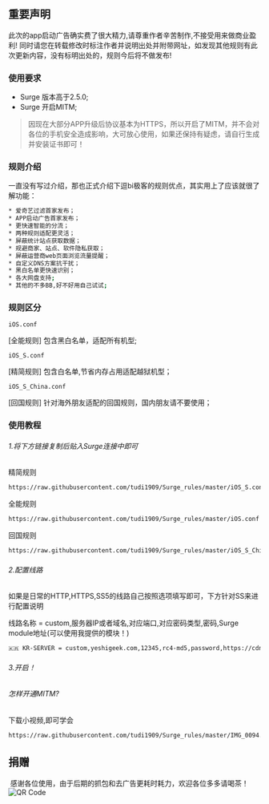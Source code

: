 ## 重要声明
此次的app启动广告确实费了很大精力,请尊重作者辛苦制作,不接受用来做商业盈利!
同时请您在转载修改时标注作者并说明出处并附带网址，如发现其他规则有此次更新内容，没有标明出处的，规则今后将不做发布!


  
### 使用要求

 - Surge 版本高于2.5.0;
 - Surge 开启MITM;
> 因现在大部分APP升级后协议基本为HTTPS，所以开启了MITM，并不会对各位的手机安全造成影响，大可放心使用，如果还保持有疑虑，请自行生成并安装证书即可！

### 规则介绍

一直没有写过介绍，那也正式介绍下逗bi极客的规则优点，其实用上了应该就很了解功能：

```sh
* 爱奇艺过滤首家发布；
* APP启动广告首家发布；
* 更快速智能的分流；
* 两种规则适配更灵活；
* 屏蔽统计站点获取数据；
* 规避商家、站点、软件隐私获取；
* 屏蔽运营商web页面浏览流量提醒；
* 自定义DNS方案抗干扰；
* 黑白名单更快速识别；
* 各大网盘支持;
* 其他的不多BB,好不好用自己试试;
```

### 规则区分

`iOS.conf`

[全能规则]
包含黑白名单，适配所有机型;

`iOS_S.conf`

[精简规则]
包含白名单,节省内存占用适配越狱机型；

`iOS_S_China.conf`

[回国规则]
针对海外朋友适配的回国规则，国内朋友请不要使用；


### 使用教程

###### 1.将下方链接复制后贴入Surge连接中即可

精简规则
```sh
https://raw.githubusercontent.com/tudi1909/Surge_rules/master/iOS_S.conf
```


全能规则
```sh
https://raw.githubusercontent.com/tudi1909/Surge_rules/master/iOS.conf
```

回国规则
```sh
https://raw.githubusercontent.com/tudi1909/Surge_rules/master/iOS_S_China.conf
```

###### 2.配置线路

如果是日常的HTTP,HTTPS,SS5的线路自己按照选项填写即可，下方针对SS来进行配置说明

线路名称 = custom,服务器IP或者域名,对应端口,对应密码类型,密码,Surge module地址(可以使用我提供的模块！)
```sh
🇰🇷 KR-SERVER = custom,yeshigeek.com,12345,rc4-md5,password,https://cdn.qingjie.me:443/surge/ss.module
```

###### 3.开启！

###### 怎样开通MITM?
下载小视频,即可学会
```sh
https://raw.githubusercontent.com/tudi1909/Surge_rules/master/IMG_0094.MP4
```

## 捐赠
  感谢各位使用，由于后期的抓包和去广告更耗时耗力，欢迎各位多多请喝茶！
![QR Code](https://raw.githubusercontent.com/tudi1909/Surge_rules/master/q.png)
